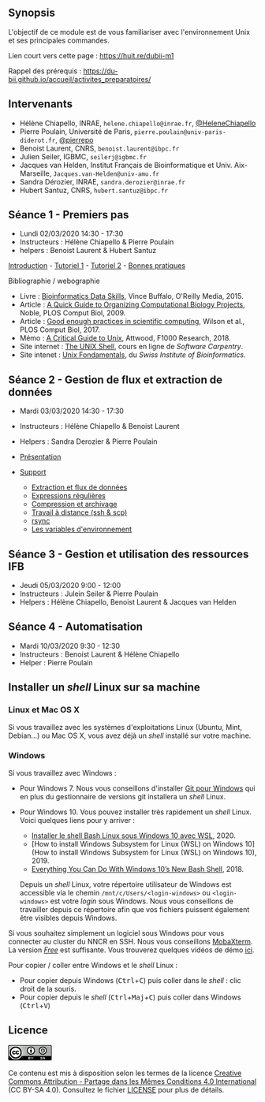 ## Synopsis

L'objectif de ce module est de vous familiariser avec l'environnement Unix et ses principales commandes.

Lien court vers cette page : <https://huit.re/dubii-m1>

Rappel des prérequis : <https://du-bii.github.io/accueil/activites_preparatoires/>


## Intervenants

- Hélène Chiapello, INRAE, `helene.chiapello@inrae.fr`, [@HeleneChiapello](https://twitter.com/HeleneChiapello)
- Pierre Poulain, Université de Paris, `pierre.poulain@univ-paris-diderot.fr`, [@pierrepo](https://twitter.com/pierrepo)
- Benoist Laurent, CNRS, `benoist.laurent@ibpc.fr`
- Julien Seiler, IGBMC, `seilerj@igbmc.fr`
- Jacques van Helden, Institut Français de Bioinformatique et Univ. Aix-Marseille, `Jacques.van-Helden@univ-amu.fr`
- Sandra Dérozier, INRAE, `sandra.derozier@inrae.fr`
- Hubert Santuz, CNRS, `hubert.santuz@ibpc.fr`


## Séance 1 - Premiers pas

- Lundi 02/03/2020 14:30 - 17:30
- Instructeurs : Hélène Chiapello & Pierre Poulain
- helpers : Benoist Laurent & Hubert Santuz

[Introduction](seance1/slides_intro/Unix_seance1_introduction_methodes.pdf) - [Tutoriel 1](seance1/tutorial1/README.md) - [Tutoriel 2](seance1/tutoriel2/README.md) - [Bonnes pratiques](seance1/slides_good_practices/Unix_seance1_bonnes_pratiques_bioinfo.pdf)

Bibliographie / webographie

- Livre : [Bioinformatics Data Skills](http://shop.oreilly.com/product/0636920030157.do), Vince Buffalo, O'Reilly Media, 2015.
- Article : [A Quick Guide to Organizing Computational Biology Projects](https://journals.plos.org/ploscompbiol/article?id=10.1371/journal.pcbi.1000424), Noble, PLOS Comput Biol, 2009.
- Article : [Good enough practices in scientific computing](https://journals.plos.org/ploscompbiol/article?id=10.1371/journal.pcbi.1005510), Wilson et al., PLOS Comput Biol, 2017.
- Mémo : [A Critical Guide to Unix](https://f1000research.com/documents/7-1436), Attwood, F1000 Research, 2018.
- Site internet : [The UNIX Shell](http://swcarpentry.github.io/shell-novice/), cours en ligne de *Software Carpentry*.
- Site intenet : [Unix Fondamentals](https://edu.sib.swiss/pluginfile.php/2878/mod_resource/content/4/couselab-html/content.html), du *Swiss Institute of Bioinformatics*.

## Séance 2 - Gestion de flux et extraction de données

- Mardi 03/03/2020 14:30 - 17:30
- Instructeurs : Hélène Chiapello & Benoist Laurent
- Helpers : Sandra Derozier & Pierre Poulain


- [Présentation](seance2/slides/index.html) <br />
- [Support](seance2/tutorial/index.md)
    - [Extraction et flux de données](seance2/tutorial/01-flux.md)
    - [Expressions régulières](seance2/tutorial/02-regex.md)
    - [Compression et archivage](seance2/tutorial/03-tar.md)
    - [Travail à distance (ssh & scp)](seance2/tutorial/04-ssh_scp.md)
    - [rsync](seance2/tutorial/05-rsync.md)
    - [Les variables d'environnement](seance2/tutorial/06-environment.md)


## Séance 3 - Gestion et utilisation des ressources IFB

- Jeudi 05/03/2020 9:00 - 12:00
- Instructeurs : Julein Seiler & Pierre Poulain
- Helpers : Hélène Chiapello, Benoist Laurent & Jacques van Helden

<!--
[Tutoriel](seance3/tutorial/README.md)

[Changer son prompt](seance3/slides/index.html)

Bibliographie / webographie

- Site internet : [IFB SLURM cluster user guide](http://taskforce-nncr.gitlab.cluster.france-bioinformatique.fr/doc/slurm_user_guide/), guide d'utilisation du *cluster SLURM de l'Institut Français de Bioinformatique*.
-->

## Séance 4 - Automatisation

- Mardi 10/03/2020 9:30 - 12:30
- Instructeurs : Benoist Laurent & Hélène Chiapello
- Helper : Pierre Poulain

<!--
[Tutoriel](seance4/tutorial/README.md)

[Présentation](seance4/slides/index.html)
-->


## Installer un *shell* Linux sur sa machine

### Linux et Mac OS X

Si vous travaillez avec les systèmes d'exploitations Linux (Ubuntu, Mint, Debian...) ou Mac OS X, vous avez déjà un *shell* installé sur votre machine.

### Windows

Si vous travaillez avec Windows :

- Pour Windows 7. Nous vous conseillons d'installer [Git pour Windows](https://git-for-windows.github.io/) qui en plus du gestionnaire de versions git installera un *shell* Linux.
- Pour Windows 10. Vous pouvez installer très rapidement un *shell* Linux. Voici quelques liens pour y arriver :
    + [Installer le shell Bash Linux sous Windows 10 avec WSL](https://www.youtube.com/watch?v=CyG16N3GJWo), 2020.
    + [How to install Windows Subsystem for Linux (WSL) on Windows 10](How to install Windows Subsystem for Linux (WSL) on Windows 10), 2019.
    + [Everything You Can Do With Windows 10’s New Bash Shell](https://www.howtogeek.com/265900/everything-you-can-do-with-windows-10s-new-bash-shell/), 2018.

    Depuis un *shell* Linux, votre répertoire utilisateur de Windows est accessible via le chemin `/mnt/c/Users/<login-windows>` ou `<login-windows>` est votre *login* sous Windows. Nous vous conseillons de travailler depuis ce répertoire afin que vos fichiers puissent également être visibles depuis Windows.

Si vous souhaitez simplement un logiciel sous Windows pour vous connecter au cluster du NNCR en SSH. Nous vous conseillons [MobaXterm](https://mobaxterm.mobatek.net/). La version [*Free*](https://mobaxterm.mobatek.net/download.html) est suffisante. Vous trouverez quelques vidéos de démo [ici](https://mobaxterm.mobatek.net/demo.html).

Pour copier / coller entre Windows et le *shell* Linux :

- Pour copier depuis Windows (<kbd>Ctrl</kbd>+<kbd>C</kbd>) puis coller dans le *shell* : clic droit de la souris.
- Pour copier depuis le *shell* (<kbd>Ctrl</kbd>+<kbd>Maj</kbd>+<kbd>C</kbd>) puis coller dans Windows (<kbd>Ctrl</kbd>+<kbd>V</kbd>)


## Licence

![](img/CC-BY-SA.png)

Ce contenu est mis à disposition selon les termes de la licence [Creative Commons Attribution - Partage dans les Mêmes Conditions 4.0 International](https://creativecommons.org/licenses/by-sa/4.0/deed.fr) (CC BY-SA 4.0). Consultez le fichier [LICENSE](LICENSE) pour plus de détails.
